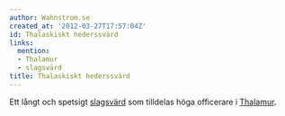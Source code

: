 ```yaml
---
author: Wahnstrom.se
created_at: '2012-03-27T17:57:04Z'
id: Thalaskiskt hederssvärd
links:
  mention:
  - Thalamur
  - slagsvärd
title: Thalaskiskt hederssvärd
---
```


Ett långt och spetsigt [slagsvärd] som tilldelas höga officerare i [Thalamur].

  [slagsvärd]: slagsvärd
  [Thalamur]: Thalamur